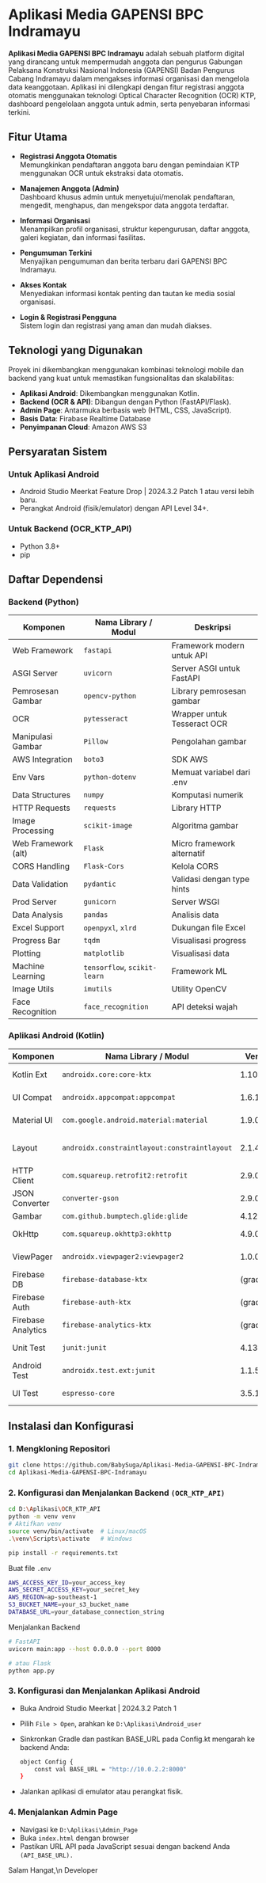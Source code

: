 # Aplikasi Media GAPENSI BPC Indramayu

**Aplikasi Media GAPENSI BPC Indramayu** adalah sebuah platform digital yang dirancang untuk mempermudah anggota dan pengurus Gabungan Pelaksana Konstruksi Nasional Indonesia (GAPENSI) Badan Pengurus Cabang Indramayu dalam mengakses informasi organisasi dan mengelola data keanggotaan. Aplikasi ini dilengkapi dengan fitur registrasi anggota otomatis menggunakan teknologi Optical Character Recognition (OCR) KTP, dashboard pengelolaan anggota untuk admin, serta penyebaran informasi terkini.

## Fitur Utama

- **Registrasi Anggota Otomatis**  
  Memungkinkan pendaftaran anggota baru dengan pemindaian KTP menggunakan OCR untuk ekstraksi data otomatis.

- **Manajemen Anggota (Admin)**  
  Dashboard khusus admin untuk menyetujui/menolak pendaftaran, mengedit, menghapus, dan mengekspor data anggota terdaftar.

- **Informasi Organisasi**  
  Menampilkan profil organisasi, struktur kepengurusan, daftar anggota, galeri kegiatan, dan informasi fasilitas.

- **Pengumuman Terkini**  
  Menyajikan pengumuman dan berita terbaru dari GAPENSI BPC Indramayu.

- **Akses Kontak**  
  Menyediakan informasi kontak penting dan tautan ke media sosial organisasi.

- **Login & Registrasi Pengguna**  
  Sistem login dan registrasi yang aman dan mudah diakses.

## Teknologi yang Digunakan

Proyek ini dikembangkan menggunakan kombinasi teknologi mobile dan backend yang kuat untuk memastikan fungsionalitas dan skalabilitas:

- **Aplikasi Android**: Dikembangkan menggunakan Kotlin.
- **Backend (OCR & API)**: Dibangun dengan Python (FastAPI/Flask).
- **Admin Page**: Antarmuka berbasis web (HTML, CSS, JavaScript).
- **Basis Data**: Firabase Realtime Database
- **Penyimpanan Cloud**: Amazon AWS S3

## Persyaratan Sistem

### Untuk Aplikasi Android
- Android Studio Meerkat Feature Drop | 2024.3.2 Patch 1 atau versi lebih baru.
- Perangkat Android (fisik/emulator) dengan API Level 34+.

### Untuk Backend (OCR_KTP_API)
- Python 3.8+
- pip

## Daftar Dependensi

### Backend (Python)

| Komponen | Nama Library / Modul | Deskripsi |
|----------|----------------------|-----------|
| Web Framework | `fastapi` | Framework modern untuk API |
| ASGI Server | `uvicorn` | Server ASGI untuk FastAPI |
| Pemrosesan Gambar | `opencv-python` | Library pemrosesan gambar |
| OCR | `pytesseract` | Wrapper untuk Tesseract OCR |
| Manipulasi Gambar | `Pillow` | Pengolahan gambar |
| AWS Integration | `boto3` | SDK AWS |
| Env Vars | `python-dotenv` | Memuat variabel dari .env |
| Data Structures | `numpy` | Komputasi numerik |
| HTTP Requests | `requests` | Library HTTP |
| Image Processing | `scikit-image` | Algoritma gambar |
| Web Framework (alt) | `Flask` | Micro framework alternatif |
| CORS Handling | `Flask-Cors` | Kelola CORS |
| Data Validation | `pydantic` | Validasi dengan type hints |
| Prod Server | `gunicorn` | Server WSGI |
| Data Analysis | `pandas` | Analisis data |
| Excel Support | `openpyxl`, `xlrd` | Dukungan file Excel |
| Progress Bar | `tqdm` | Visualisasi progress |
| Plotting | `matplotlib` | Visualisasi data |
| Machine Learning | `tensorflow`, `scikit-learn` | Framework ML |
| Image Utils | `imutils` | Utility OpenCV |
| Face Recognition | `face_recognition` | API deteksi wajah |

### Aplikasi Android (Kotlin)

| Komponen | Nama Library / Modul | Versi | Deskripsi |
|----------|----------------------|--------|-----------|
| Kotlin Ext | `androidx.core:core-ktx` | 1.10.1 | Extensions AndroidX |
| UI Compat | `androidx.appcompat:appcompat` | 1.6.1 | Kompatibilitas UI |
| Material UI | `com.google.android.material:material` | 1.9.0 | Komponen UI Material |
| Layout | `androidx.constraintlayout:constraintlayout` | 2.1.4 | Layout berbasis batasan |
| HTTP Client | `com.squareup.retrofit2:retrofit` | 2.9.0 | Klien REST API |
| JSON Converter | `converter-gson` | 2.9.0 | JSON to Object |
| Gambar | `com.github.bumptech.glide:glide` | 4.12.0 | Load gambar |
| OkHttp | `com.squareup.okhttp3:okhttp` | 4.9.0 | HTTP client efisien |
| ViewPager | `androidx.viewpager2:viewpager2` | 1.0.0 | Pager view Android |
| Firebase DB | `firebase-database-ktx` | (gradle) | Firebase Realtime DB |
| Firebase Auth | `firebase-auth-ktx` | (gradle) | Firebase Authentication |
| Firebase Analytics | `firebase-analytics-ktx` | (gradle) | Data analitik |
| Unit Test | `junit:junit` | 4.13.2 | Framework pengujian |
| Android Test | `androidx.test.ext:junit` | 1.1.5 | JUnit Android |
| UI Test | `espresso-core` | 3.5.1 | Pengujian UI Android |

## Instalasi dan Konfigurasi

### 1. Mengkloning Repositori

```bash
git clone https://github.com/BabySuga/Aplikasi-Media-GAPENSI-BPC-Indramayu.git
cd Aplikasi-Media-GAPENSI-BPC-Indramayu
```
### 2. Konfigurasi dan Menjalankan Backend `(OCR_KTP_API)`
```bash
cd D:\Aplikasi\OCR_KTP_API
python -m venv venv
# Aktifkan venv
source venv/bin/activate  # Linux/macOS
.\venv\Scripts\activate   # Windows

pip install -r requirements.txt
```
Buat file `.env`
```bash
AWS_ACCESS_KEY_ID=your_access_key
AWS_SECRET_ACCESS_KEY=your_secret_key
AWS_REGION=ap-southeast-1
S3_BUCKET_NAME=your_s3_bucket_name
DATABASE_URL=your_database_connection_string
```
Menjalankan Backend
```bash
# FastAPI
uvicorn main:app --host 0.0.0.0 --port 8000

# atau Flask
python app.py
```
### 3. Konfigurasi dan Menjalankan Aplikasi Android
- Buka Android Studio Meerkat | 2024.3.2 Patch 1
- Pilih `File > Open`, arahkan ke `D:\Aplikasi\Android_user`
- Sinkronkan Gradle dan pastikan BASE_URL pada Config.kt mengarah ke backend Anda:
  
  ```bash
  object Config {
      const val BASE_URL = "http://10.0.2.2:8000"
  }
  ```
- Jalankan aplikasi di emulator atau perangkat fisik.
### 4. Menjalankan Admin Page
- Navigasi ke `D:\Aplikasi\Admin_Page`
- Buka `index.html` dengan browser
- Pastikan URL API pada JavaScript sesuai dengan backend Anda `(API_BASE_URL).`


Salam Hangat,\n
Developer
